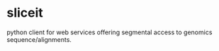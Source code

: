 # sliceit
python client for web services offering segmental access to genomics sequence/alignments.
